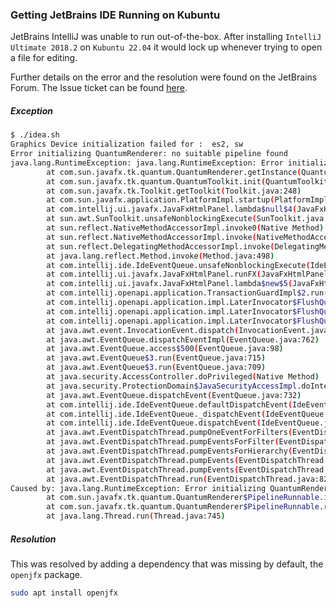 ### Getting JetBrains IDE Running on Kubuntu
JetBrains IntelliJ was unable to run out-of-the-box. After installing `IntelliJ Ultimate 2018.2` on `Kubuntu 22.04` it
would lock up whenever trying to open a file for editing.

Further details on the error and the resolution were found on the JetBrains Forum. The Issue ticket can be found 
[here](https://youtrack.jetbrains.com/issue/JBR-1366/IntelliJ-Ultimate-unusable-on-fresh-install-of-Ubuntu-1810-due-to-missing-dependencies).

##### Exception
```bash
$ ./idea.sh 
Graphics Device initialization failed for :  es2, sw
Error initializing QuantumRenderer: no suitable pipeline found
java.lang.RuntimeException: java.lang.RuntimeException: Error initializing QuantumRenderer: no suitable pipeline found
        at com.sun.javafx.tk.quantum.QuantumRenderer.getInstance(QuantumRenderer.java:280)
        at com.sun.javafx.tk.quantum.QuantumToolkit.init(QuantumToolkit.java:221)
        at com.sun.javafx.tk.Toolkit.getToolkit(Toolkit.java:248)
        at com.sun.javafx.application.PlatformImpl.startup(PlatformImpl.java:209)
        at com.intellij.ui.javafx.JavaFxHtmlPanel.lambda$null$4(JavaFxHtmlPanel.java:36)
        at sun.awt.SunToolkit.unsafeNonblockingExecute(SunToolkit.java:644)
        at sun.reflect.NativeMethodAccessorImpl.invoke0(Native Method)
        at sun.reflect.NativeMethodAccessorImpl.invoke(NativeMethodAccessorImpl.java:62)
        at sun.reflect.DelegatingMethodAccessorImpl.invoke(DelegatingMethodAccessorImpl.java:43)
        at java.lang.reflect.Method.invoke(Method.java:498)
        at com.intellij.ide.IdeEventQueue.unsafeNonblockingExecute(IdeEventQueue.java:1420)
        at com.intellij.ui.javafx.JavaFxHtmlPanel.runFX(JavaFxHtmlPanel.java:67)
        at com.intellij.ui.javafx.JavaFxHtmlPanel.lambda$new$5(JavaFxHtmlPanel.java:36)
        at com.intellij.openapi.application.TransactionGuardImpl$2.run(TransactionGuardImpl.java:315)
        at com.intellij.openapi.application.impl.LaterInvocator$FlushQueue.doRun(LaterInvocator.java:447)
        at com.intellij.openapi.application.impl.LaterInvocator$FlushQueue.runNextEvent(LaterInvocator.java:431)
        at com.intellij.openapi.application.impl.LaterInvocator$FlushQueue.run(LaterInvocator.java:415)
        at java.awt.event.InvocationEvent.dispatch(InvocationEvent.java:311)
        at java.awt.EventQueue.dispatchEventImpl(EventQueue.java:762)
        at java.awt.EventQueue.access$500(EventQueue.java:98)
        at java.awt.EventQueue$3.run(EventQueue.java:715)
        at java.awt.EventQueue$3.run(EventQueue.java:709)
        at java.security.AccessController.doPrivileged(Native Method)
        at java.security.ProtectionDomain$JavaSecurityAccessImpl.doIntersectionPrivilege(ProtectionDomain.java:80)
        at java.awt.EventQueue.dispatchEvent(EventQueue.java:732)
        at com.intellij.ide.IdeEventQueue.defaultDispatchEvent(IdeEventQueue.java:781)
        at com.intellij.ide.IdeEventQueue._dispatchEvent(IdeEventQueue.java:722)
        at com.intellij.ide.IdeEventQueue.dispatchEvent(IdeEventQueue.java:382)
        at java.awt.EventDispatchThread.pumpOneEventForFilters(EventDispatchThread.java:201)
        at java.awt.EventDispatchThread.pumpEventsForFilter(EventDispatchThread.java:116)
        at java.awt.EventDispatchThread.pumpEventsForHierarchy(EventDispatchThread.java:105)
        at java.awt.EventDispatchThread.pumpEvents(EventDispatchThread.java:101)
        at java.awt.EventDispatchThread.pumpEvents(EventDispatchThread.java:93)
        at java.awt.EventDispatchThread.run(EventDispatchThread.java:82)
Caused by: java.lang.RuntimeException: Error initializing QuantumRenderer: no suitable pipeline found
        at com.sun.javafx.tk.quantum.QuantumRenderer$PipelineRunnable.init(QuantumRenderer.java:94)
        at com.sun.javafx.tk.quantum.QuantumRenderer$PipelineRunnable.run(QuantumRenderer.java:124)
        at java.lang.Thread.run(Thread.java:745)
```

##### Resolution
This was resolved by adding a dependency that was missing by default, the `openjfx` package.

```bash
sudo apt install openjfx
```



